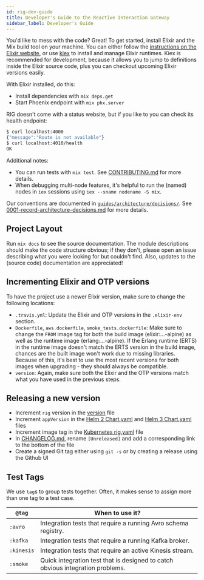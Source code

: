 ```yaml
---
id: rig-dev-guide
title: Developer's Guide to the Reactive Interaction Gateway
sidebar_label: Developer's Guide
---
```


You'd like to mess with the code? Great! To get started, install Elixir and the Mix build tool on your machine. You can either follow the [instructions on the Elixir website](https://elixir-lang.org/install.html), or use [kiex](https://github.com/taylor/kiex) to install and manage Elixir runtimes. Kiex is recommended for development, because it allows you to jump to definitions inside the Elixir source code, plus you can checkout upcoming Elixir versions easily.

With Elixir installed, do this:

- Install dependencies with `mix deps.get`
- Start Phoenix endpoint with `mix phx.server`

RIG doesn't come with a status website, but if you like to you can check its health endpoint:

```bash
$ curl localhost:4000
{"message":"Route is not available"}
$ curl localhost:4010/health
OK
```

Additional notes:

- You can run tests with `mix test`. See [CONTRIBUTING.md](https://github.com/Accenture/reactive-interaction-gateway/blob/master/CONTRIBUTING.md) for more details.
- When debugging multi-node features, it's helpful to run the (named) nodes in `iex` sessions
  using `iex --sname nodename -S mix`.

Our conventions are documented in [`guides/architecture/decisions/`](https://github.com/Accenture/reactive-interaction-gateway/blob/master/guides/architecture/decisions/). See [0001-record-architecture-decisions.md](https://github.com/Accenture/reactive-interaction-gateway/blob/master/guides/architecture/decisions/0001-record-architecture-decisions.md) for more details.

## Project Layout

Run `mix docs` to see the source documentation. The module descriptions should make the code structure obvious; if they don't, please open an issue describing what you were looking for but couldn't find. Also, updates to the (source code) documentation are appreciated!

## Incrementing Elixir and OTP versions

To have the project use a newer Elixir version, make sure to change the following locations:

- `.travis.yml`: Update the Elixir and OTP versions in the `.elixir-env` section.
- `Dockerfile`, `aws.dockerfile`, `smoke_tests.dockerfile`: Make sure to change the `FROM` image tag for both the build image (elixir:...-alpine) as well as the runtime image (erlang:...-alpine). If the Erlang runtime (ERTS) in the runtime image doesn't match the ERTS version in the build image, chances are the built image won't work due to missing libraries. Because of this, it's best to use the most recent versions for both images when upgrading - they should always be compatible.
- `version`: Again, make sure both the Elixir and the OTP versions match what you have used in the previous steps.

## Releasing a new version

- Increment `rig` version in the [version](../version) file
- Increment `appVersion` in the [Helm 2 Chart.yaml](../deployment/helm2/reactive-interaction-gateway/Chart.yaml) and [Helm 3 Chart.yaml](../deployment/helm3/reactive-interaction-gateway/Chart.yaml) files
- Increment image tag in the [Kubernetes rig.yaml](../deployment/kubectl/rig.yaml) file
- In [CHANGELOG.md](../CHANGELOG.md), rename `[Unreleased]` and add a corresponding link to the bottom of the file
- Create a signed Git tag either using `git -s` or by creating a release using the Github UI

## Test Tags

We use `tag`s to group tests together. Often, it makes sense to assign more than one tag to a test case.

| `@tag`     | When to use it?                                                                |
| ---------- | ------------------------------------------------------------------------------ |
| `:avro`    | Integration tests that require a running Avro schema registry.                 |
| `:kafka`   | Integration tests that require a running Kafka broker.                         |
| `:kinesis` | Integration tests that require an active Kinesis stream.                       |
| `:smoke`   | Quick integration test that is designed to catch obvious integration problems. |

